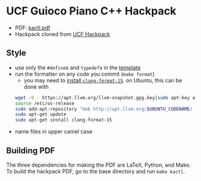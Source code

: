 # UCF Guioco Piano C++ Hackpack

- PDF: [kactl.pdf](https://github.com/ucf-programming-team/hackpack-cpp/releases/download/latest/kactl.pdf)
- Hackpack cloned from [UCF Hackpack](https://github.com/ucf-programming-team/hackpack-cpp) 

## Style
- use only the `#define`s and `typedef`s in the [template](https://github.com/ucf-programming-team/hackpack-cpp/blob/master/content/contest/template.cpp)
- run the formatter on any code you commit (`make format`)
    - you may need to [install `clang-format-15`](https://apt.llvm.org/).
    on Ubuntu, this can be done with
    ```bash
    wget -O - https://apt.llvm.org/llvm-snapshot.gpg.key|sudo apt-key add -
    source /etc/os-release
    sudo add-apt-repository "deb http://apt.llvm.org/$UBUNTU_CODENAME/ llvm-toolchain-$UBUNTU_CODENAME-15 main"
    sudo apt-get update
    sudo apt-get install clang-format-15
    ```
- name files in upper camel case

## Building PDF
The three dependencies for making the PDF are LaTeX, Python, and Make.
To build the hackpack PDF, go to the base directory and run `make kactl`.